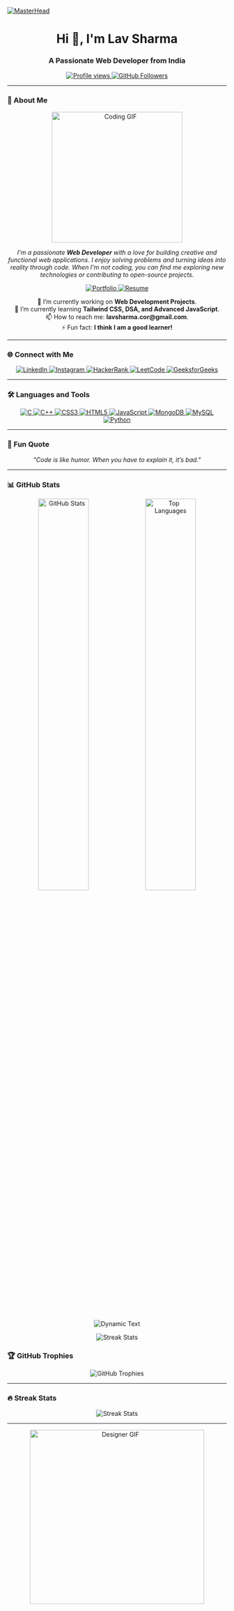 [![MasterHead](https://user-images.githubusercontent.com/90236635/232446433-d5540fa2-fe28-4bb8-b929-cdb51fe61336.gif)](https://rishavchanda.io)
<h1 align="center">Hi 👋, I'm Lav Sharma</h1>
<h3 align="center">A Passionate Web Developer from India</h3>

<p align="center">
  <a href="https://github.com/sharmaji2516">
    <img src="https://komarev.com/ghpvc/?username=sharmaji2516&label=Profile%20views&color=0e75b6&style=flat" alt="Profile views" />
  </a>
  <a href="https://github.com/sharmaji2516?tab=followers">
    <img src="https://img.shields.io/github/followers/sharmaji2516?label=Followers&style=social" alt="GitHub Followers" />
  </a>
</p>

---

### 🌟 About Me
<p align="center">
  <img src="https://media.giphy.com/media/L1R1tvI9svkIWwpVYr/giphy.gif" alt="Coding GIF" width="300" />
</p>

<p align="center">
  <i>
    I'm a passionate <b>Web Developer</b> with a love for building creative and functional web applications. 
    I enjoy solving problems and turning ideas into reality through code. 
    When I'm not coding, you can find me exploring new technologies or contributing to open-source projects.
  </i>
</p>

<p align="center">
  <a href="https://sharmaji2516.github.io/sharmaji25161/">
    <img src="https://img.shields.io/badge/Portfolio-%23000000.svg?style=for-the-badge&logo=react&logoColor=white" alt="Portfolio" />
  </a>
  <a href="https://drive.google.com/file/d/1vpKBSFNfWIkIuVbstt3s_Mn-HEPRjaRN/view?usp=drive_link">
    <img src="https://img.shields.io/badge/Resume-%23000000.svg?style=for-the-badge&logo=adobe-acrobat-reader&logoColor=white" alt="Resume" />
  </a>
</p>

<p align="center">
  🔭 I’m currently working on <b>Web Development Projects</b>.<br>
  🌱 I’m currently learning <b>Tailwind CSS, DSA, and Advanced JavaScript</b>.<br>
  📫 How to reach me: <b>lavsharma.cor@gmail.com</b>.<br>
  ⚡ Fun fact: <b>I think I am a good learner!</b>
</p>

---

### 🌐 Connect with Me
<p align="center">
  <a href="https://linkedin.com/in/lav-sharma-a9919b2ab" target="_blank">
    <img src="https://img.shields.io/badge/LinkedIn-0077B5?style=for-the-badge&logo=linkedin&logoColor=white" alt="LinkedIn" />
  </a>
  <a href="https://instagram.com/lav_sharma_2516" target="_blank">
    <img src="https://img.shields.io/badge/Instagram-E4405F?style=for-the-badge&logo=instagram&logoColor=white" alt="Instagram" />
  </a>
  <a href="https://www.hackerrank.com/lavsharma_cor" target="_blank">
    <img src="https://img.shields.io/badge/HackerRank-00EA64?style=for-the-badge&logo=hackerrank&logoColor=black" alt="HackerRank" />
  </a>
  <a href="https://www.leetcode.com/lav2516" target="_blank">
    <img src="https://img.shields.io/badge/LeetCode-FFA116?style=for-the-badge&logo=leetcode&logoColor=black" alt="LeetCode" />
  </a>
  <a href="https://auth.geeksforgeeks.org/user/lavshareagu" target="_blank">
    <img src="https://img.shields.io/badge/GeeksforGeeks-2F8D46?style=for-the-badge&logo=geeksforgeeks&logoColor=white" alt="GeeksforGeeks" />
  </a>
</p>

---

### 🛠️ Languages and Tools
<p align="center">
  <a href="https://www.cprogramming.com/" target="_blank" rel="noreferrer">
    <img src="https://img.shields.io/badge/C-00599C?style=for-the-badge&logo=c&logoColor=white" alt="C" />
  </a>
  <a href="https://www.w3schools.com/cpp/" target="_blank" rel="noreferrer">
    <img src="https://img.shields.io/badge/C%2B%2B-00599C?style=for-the-badge&logo=c%2B%2B&logoColor=white" alt="C++" />
  </a>
  <a href="https://www.w3schools.com/css/" target="_blank" rel="noreferrer">
    <img src="https://img.shields.io/badge/CSS3-1572B6?style=for-the-badge&logo=css3&logoColor=white" alt="CSS3" />
  </a>
  <a href="https://www.w3.org/html/" target="_blank" rel="noreferrer">
    <img src="https://img.shields.io/badge/HTML5-E34F26?style=for-the-badge&logo=html5&logoColor=white" alt="HTML5" />
  </a>
  <a href="https://developer.mozilla.org/en-US/docs/Web/JavaScript" target="_blank" rel="noreferrer">
    <img src="https://img.shields.io/badge/JavaScript-F7DF1E?style=for-the-badge&logo=javascript&logoColor=black" alt="JavaScript" />
  </a>
  <a href="https://www.mongodb.com/" target="_blank" rel="noreferrer">
    <img src="https://img.shields.io/badge/MongoDB-47A248?style=for-the-badge&logo=mongodb&logoColor=white" alt="MongoDB" />
  </a>
  <a href="https://www.mysql.com/" target="_blank" rel="noreferrer">
    <img src="https://img.shields.io/badge/MySQL-4479A1?style=for-the-badge&logo=mysql&logoColor=white" alt="MySQL" />
  </a>
  <a href="https://www.python.org" target="_blank" rel="noreferrer">
    <img src="https://img.shields.io/badge/Python-3776AB?style=for-the-badge&logo=python&logoColor=white" alt="Python" />
  </a>
</p>

---

### 💬 Fun Quote
<p align="center">
  <i>"Code is like humor. When you have to explain it, it’s bad."</i> 
</p>

---

### 📊 GitHub Stats
<p align="center">
  <img src="https://github-readme-stats.vercel.app/api?username=sharmaji2516&show_icons=true&theme=radical&hide_border=true&include_all_commits=true&count_private=true" alt="GitHub Stats" width="48%" />
  <img src="https://github-readme-stats.vercel.app/api/top-langs?username=sharmaji2516&layout=compact&theme=radical&hide_border=true&langs_count=8" alt="Top Languages" width="48%" />
</p>

<p align="center">
  <img src="https://readme-typing-svg.demolab.com?font=Fira+Code&size=24&duration=2000&pause=1000&color=DD2727&center=true&vCenter=true&width=600&lines=Welcome+to+my+GitHub+Profile!;Check+out+my+stats+below;Let's+build+something+awesome+together!" alt="Dynamic Text" />
</p>

<p align="center">
  <img src="https://github-readme-streak-stats.herokuapp.com/?user=sharmaji2516&theme=radical&hide_border=true&fire=DD2727&ring=DD2727&currStreakLabel=DD2727" alt="Streak Stats" />
</p>

### 🏆 GitHub Trophies
<p align="center">
  <img src="https://github-profile-trophy.vercel.app/?username=sharmaji2516&theme=radical&no-frame=true&row=1&column=7" alt="GitHub Trophies" />
</p>

---

### 🔥 Streak Stats
<p align="center">
  <img src="https://github-readme-streak-stats.herokuapp.com/?user=sharmaji2516&theme=radical&hide_border=true" alt="Streak Stats" />
</p>

---

<p align="center">
  <img src="https://raw.githubusercontent.com/TheDudeThatCode/TheDudeThatCode/master/Assets/Designer.gif" alt="Designer GIF" width="400" />
</p>
